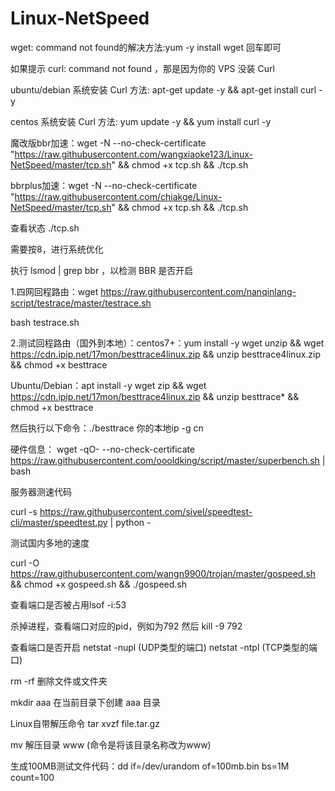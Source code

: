 # Linux-NetSpeed

wget: command not found的解决方法:yum -y install wget 回车即可

如果提示 curl: command not found ，那是因为你的 VPS 没装 Curl

ubuntu/debian 系统安装 Curl 方法: apt-get update -y && apt-get install curl -y

centos 系统安装 Curl 方法: yum update -y && yum install curl -y

魔改版bbr加速：wget -N --no-check-certificate "https://raw.githubusercontent.com/wangxiaoke123/Linux-NetSpeed/master/tcp.sh" && chmod +x tcp.sh && ./tcp.sh

bbrplus加速：wget -N --no-check-certificate "https://raw.githubusercontent.com/chiakge/Linux-NetSpeed/master/tcp.sh" && chmod +x tcp.sh && ./tcp.sh

查看状态 ./tcp.sh

需要按8，进行系统优化

执行  lsmod | grep bbr ，以检测 BBR 是否开启

1.四网回程路由：wget https://raw.githubusercontent.com/nanqinlang-script/testrace/master/testrace.sh

bash testrace.sh

2.测试回程路由（国外到本地）：centos7+：yum install -y wget unzip && wget https://cdn.ipip.net/17mon/besttrace4linux.zip && unzip besttrace4linux.zip && chmod +x  besttrace

Ubuntu/Debian：apt install -y wget zip && wget https://cdn.ipip.net/17mon/besttrace4linux.zip && unzip besttrace* && chmod +x besttrace

然后执行以下命令：./besttrace 你的本地ip -g cn

硬件信息：
wget -qO- --no-check-certificate https://raw.githubusercontent.com/oooldking/script/master/superbench.sh | bash

服务器测速代码 

curl -s https://raw.githubusercontent.com/sivel/speedtest-cli/master/speedtest.py | python -

测试国内多地的速度

curl -O https://raw.githubusercontent.com/wangn9900/trojan/master/gospeed.sh && chmod +x gospeed.sh && ./gospeed.sh

查看端口是否被占用lsof -i:53

杀掉进程，查看端口对应的pid，例如为792 然后 kill -9 792

查看端口是否开启 
netstat -nupl (UDP类型的端口)
netstat -ntpl (TCP类型的端口)

rm -rf  删除文件或文件夹

mkdir aaa 在当前目录下创建 aaa 目录

Linux自带解压命令 tar xvzf file.tar.gz

mv 解压目录 www     (命令是将该目录名称改为www)

生成100MB测试文件代码：dd if=/dev/urandom of=100mb.bin bs=1M count=100

